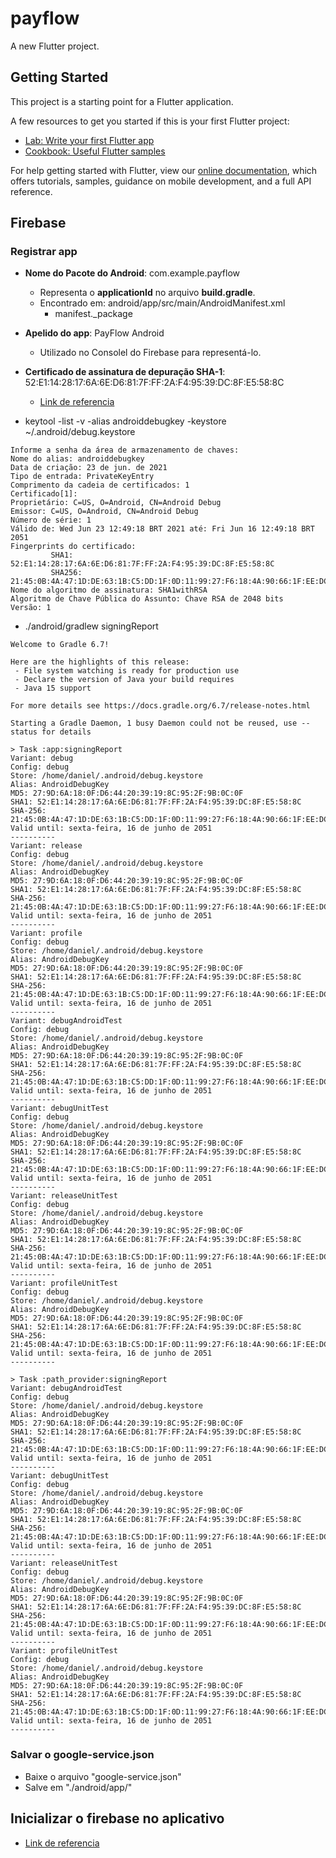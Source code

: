 # payflow

A new Flutter project.

## Getting Started

This project is a starting point for a Flutter application.

A few resources to get you started if this is your first Flutter project:

- [Lab: Write your first Flutter app](https://flutter.dev/docs/get-started/codelab)
- [Cookbook: Useful Flutter samples](https://flutter.dev/docs/cookbook)

For help getting started with Flutter, view our
[online documentation](https://flutter.dev/docs), which offers tutorials,
samples, guidance on mobile development, and a full API reference.

## Firebase

### Registrar app

* **Nome do Pacote do Android**: com.example.payflow
  - Representa o **applicationId** no arquivo **build.gradle**.
  - Encontrado em: android/app/src/main/AndroidManifest.xml
    - manifest._package
* **Apelido do app**: PayFlow Android
  - Utilizado no Consolel do Firebase para representá-lo.
* **Certificado de assinatura de depuração SHA-1**: 52:E1:14:28:17:6A:6E:D6:81:7F:FF:2A:F4:95:39:DC:8F:E5:58:8C
  - [Link de referencia](https://developers.google.com/android/guides/client-auth)

* keytool -list -v -alias androiddebugkey -keystore ~/.android/debug.keystore
```
Informe a senha da área de armazenamento de chaves:  
Nome do alias: androiddebugkey
Data de criação: 23 de jun. de 2021
Tipo de entrada: PrivateKeyEntry
Comprimento da cadeia de certificados: 1
Certificado[1]:
Proprietário: C=US, O=Android, CN=Android Debug
Emissor: C=US, O=Android, CN=Android Debug
Número de série: 1
Válido de: Wed Jun 23 12:49:18 BRT 2021 até: Fri Jun 16 12:49:18 BRT 2051
Fingerprints do certificado:
         SHA1: 52:E1:14:28:17:6A:6E:D6:81:7F:FF:2A:F4:95:39:DC:8F:E5:58:8C
         SHA256: 21:45:0B:4A:47:1D:DE:63:1B:C5:DD:1F:0D:11:99:27:F6:18:4A:90:66:1F:EE:DC:14:C9:67:A7:86:B9:53:F9
Nome do algoritmo de assinatura: SHA1withRSA
Algoritmo de Chave Pública do Assunto: Chave RSA de 2048 bits
Versão: 1
```

* ./android/gradlew signingReport
```
Welcome to Gradle 6.7!

Here are the highlights of this release:
 - File system watching is ready for production use
 - Declare the version of Java your build requires
 - Java 15 support

For more details see https://docs.gradle.org/6.7/release-notes.html

Starting a Gradle Daemon, 1 busy Daemon could not be reused, use --status for details

> Task :app:signingReport
Variant: debug
Config: debug
Store: /home/daniel/.android/debug.keystore
Alias: AndroidDebugKey
MD5: 27:9D:6A:18:0F:D6:44:20:39:19:8C:95:2F:9B:0C:0F
SHA1: 52:E1:14:28:17:6A:6E:D6:81:7F:FF:2A:F4:95:39:DC:8F:E5:58:8C
SHA-256: 21:45:0B:4A:47:1D:DE:63:1B:C5:DD:1F:0D:11:99:27:F6:18:4A:90:66:1F:EE:DC:14:C9:67:A7:86:B9:53:F9
Valid until: sexta-feira, 16 de junho de 2051
----------
Variant: release
Config: debug
Store: /home/daniel/.android/debug.keystore
Alias: AndroidDebugKey
MD5: 27:9D:6A:18:0F:D6:44:20:39:19:8C:95:2F:9B:0C:0F
SHA1: 52:E1:14:28:17:6A:6E:D6:81:7F:FF:2A:F4:95:39:DC:8F:E5:58:8C
SHA-256: 21:45:0B:4A:47:1D:DE:63:1B:C5:DD:1F:0D:11:99:27:F6:18:4A:90:66:1F:EE:DC:14:C9:67:A7:86:B9:53:F9
Valid until: sexta-feira, 16 de junho de 2051
----------
Variant: profile
Config: debug
Store: /home/daniel/.android/debug.keystore
Alias: AndroidDebugKey
MD5: 27:9D:6A:18:0F:D6:44:20:39:19:8C:95:2F:9B:0C:0F
SHA1: 52:E1:14:28:17:6A:6E:D6:81:7F:FF:2A:F4:95:39:DC:8F:E5:58:8C
SHA-256: 21:45:0B:4A:47:1D:DE:63:1B:C5:DD:1F:0D:11:99:27:F6:18:4A:90:66:1F:EE:DC:14:C9:67:A7:86:B9:53:F9
Valid until: sexta-feira, 16 de junho de 2051
----------
Variant: debugAndroidTest
Config: debug
Store: /home/daniel/.android/debug.keystore
Alias: AndroidDebugKey
MD5: 27:9D:6A:18:0F:D6:44:20:39:19:8C:95:2F:9B:0C:0F
SHA1: 52:E1:14:28:17:6A:6E:D6:81:7F:FF:2A:F4:95:39:DC:8F:E5:58:8C
SHA-256: 21:45:0B:4A:47:1D:DE:63:1B:C5:DD:1F:0D:11:99:27:F6:18:4A:90:66:1F:EE:DC:14:C9:67:A7:86:B9:53:F9
Valid until: sexta-feira, 16 de junho de 2051
----------
Variant: debugUnitTest
Config: debug
Store: /home/daniel/.android/debug.keystore
Alias: AndroidDebugKey
MD5: 27:9D:6A:18:0F:D6:44:20:39:19:8C:95:2F:9B:0C:0F
SHA1: 52:E1:14:28:17:6A:6E:D6:81:7F:FF:2A:F4:95:39:DC:8F:E5:58:8C
SHA-256: 21:45:0B:4A:47:1D:DE:63:1B:C5:DD:1F:0D:11:99:27:F6:18:4A:90:66:1F:EE:DC:14:C9:67:A7:86:B9:53:F9
Valid until: sexta-feira, 16 de junho de 2051
----------
Variant: releaseUnitTest
Config: debug
Store: /home/daniel/.android/debug.keystore
Alias: AndroidDebugKey
MD5: 27:9D:6A:18:0F:D6:44:20:39:19:8C:95:2F:9B:0C:0F
SHA1: 52:E1:14:28:17:6A:6E:D6:81:7F:FF:2A:F4:95:39:DC:8F:E5:58:8C
SHA-256: 21:45:0B:4A:47:1D:DE:63:1B:C5:DD:1F:0D:11:99:27:F6:18:4A:90:66:1F:EE:DC:14:C9:67:A7:86:B9:53:F9
Valid until: sexta-feira, 16 de junho de 2051
----------
Variant: profileUnitTest
Config: debug
Store: /home/daniel/.android/debug.keystore
Alias: AndroidDebugKey
MD5: 27:9D:6A:18:0F:D6:44:20:39:19:8C:95:2F:9B:0C:0F
SHA1: 52:E1:14:28:17:6A:6E:D6:81:7F:FF:2A:F4:95:39:DC:8F:E5:58:8C
SHA-256: 21:45:0B:4A:47:1D:DE:63:1B:C5:DD:1F:0D:11:99:27:F6:18:4A:90:66:1F:EE:DC:14:C9:67:A7:86:B9:53:F9
Valid until: sexta-feira, 16 de junho de 2051
----------

> Task :path_provider:signingReport
Variant: debugAndroidTest
Config: debug
Store: /home/daniel/.android/debug.keystore
Alias: AndroidDebugKey
MD5: 27:9D:6A:18:0F:D6:44:20:39:19:8C:95:2F:9B:0C:0F
SHA1: 52:E1:14:28:17:6A:6E:D6:81:7F:FF:2A:F4:95:39:DC:8F:E5:58:8C
SHA-256: 21:45:0B:4A:47:1D:DE:63:1B:C5:DD:1F:0D:11:99:27:F6:18:4A:90:66:1F:EE:DC:14:C9:67:A7:86:B9:53:F9
Valid until: sexta-feira, 16 de junho de 2051
----------
Variant: debugUnitTest
Config: debug
Store: /home/daniel/.android/debug.keystore
Alias: AndroidDebugKey
MD5: 27:9D:6A:18:0F:D6:44:20:39:19:8C:95:2F:9B:0C:0F
SHA1: 52:E1:14:28:17:6A:6E:D6:81:7F:FF:2A:F4:95:39:DC:8F:E5:58:8C
SHA-256: 21:45:0B:4A:47:1D:DE:63:1B:C5:DD:1F:0D:11:99:27:F6:18:4A:90:66:1F:EE:DC:14:C9:67:A7:86:B9:53:F9
Valid until: sexta-feira, 16 de junho de 2051
----------
Variant: releaseUnitTest
Config: debug
Store: /home/daniel/.android/debug.keystore
Alias: AndroidDebugKey
MD5: 27:9D:6A:18:0F:D6:44:20:39:19:8C:95:2F:9B:0C:0F
SHA1: 52:E1:14:28:17:6A:6E:D6:81:7F:FF:2A:F4:95:39:DC:8F:E5:58:8C
SHA-256: 21:45:0B:4A:47:1D:DE:63:1B:C5:DD:1F:0D:11:99:27:F6:18:4A:90:66:1F:EE:DC:14:C9:67:A7:86:B9:53:F9
Valid until: sexta-feira, 16 de junho de 2051
----------
Variant: profileUnitTest
Config: debug
Store: /home/daniel/.android/debug.keystore
Alias: AndroidDebugKey
MD5: 27:9D:6A:18:0F:D6:44:20:39:19:8C:95:2F:9B:0C:0F
SHA1: 52:E1:14:28:17:6A:6E:D6:81:7F:FF:2A:F4:95:39:DC:8F:E5:58:8C
SHA-256: 21:45:0B:4A:47:1D:DE:63:1B:C5:DD:1F:0D:11:99:27:F6:18:4A:90:66:1F:EE:DC:14:C9:67:A7:86:B9:53:F9
Valid until: sexta-feira, 16 de junho de 2051
----------

```

### Salvar o google-service.json

* Baixe o arquivo "google-service.json"
* Salve em "./android/app/"

## Inicializar o firebase no aplicativo

* [Link de referencia](https://firebase.flutter.dev/docs/overview/)
